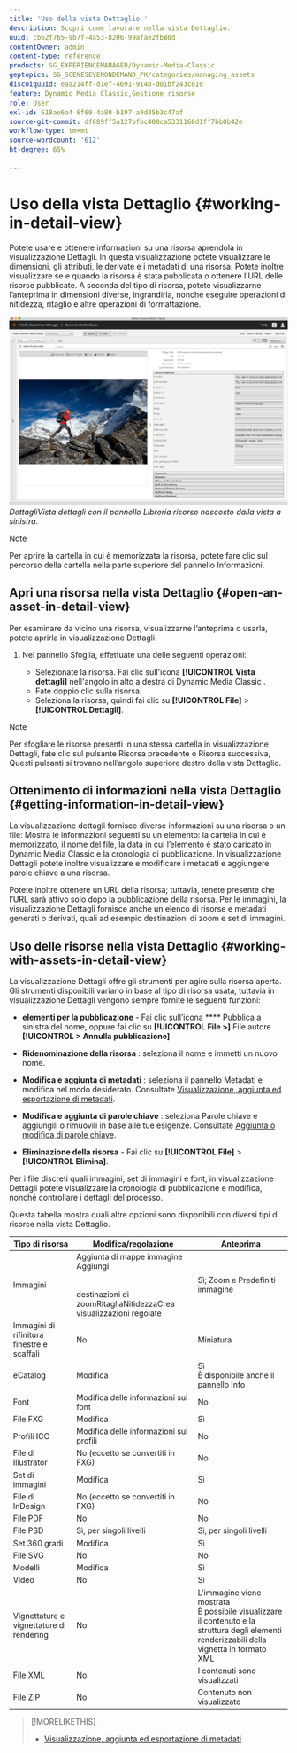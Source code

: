 ```yaml
---
title: 'Uso della vista Dettaglio '
description: Scopri come lavorare nella vista Dettaglio.
uuid: cb62f765-9b7f-4a53-8206-99afae2fb80d
contentOwner: admin
content-type: reference
products: SG_EXPERIENCEMANAGER/Dynamic-Media-Classic
geptopics: SG_SCENESEVENONDEMAND_PK/categories/managing_assets
discoiquuid: eaa214ff-d1ef-4691-9148-d01bf243c810
feature: Dynamic Media Classic,Gestione risorse
role: User
exl-id: 618ae6a4-6f60-4a80-b197-a9d35b3c47af
source-git-commit: df689ff5a127bfbc400ca5331168d1ff7bb0b42e
workflow-type: tm+mt
source-wordcount: '612'
ht-degree: 65%

---
```


# Uso della vista Dettaglio {#working-in-detail-view}

Potete usare e ottenere informazioni su una risorsa aprendola in visualizzazione Dettagli. In questa visualizzazione potete visualizzare le dimensioni, gli attributi, le derivate e i metadati di una risorsa. Potete inoltre visualizzare se e quando la risorsa è stata pubblicata o ottenere l’URL delle risorse pubblicate. A seconda del tipo di risorsa, potete visualizzarne l’anteprima in dimensioni diverse, ingrandirla, nonché eseguire operazioni di nitidezza, ritaglio e altre operazioni di formattazione.

<!-- 

Comment Type: remark
Last Modified By: Rick Brough (rbrough@adobe.com)
Last Modified Date: 2018-06-14T13:52:46.623-0400

<p>as_detail_view_popup.png found in Downloads on local in folder "scene7-images"</p>

 -->

![Vista ](/help/assets/image_0.img.png)
*DettagliVista dettagli con il pannello Libreria risorse nascosto dalla vista a sinistra.*

>[!NOTE]
>
>Per aprire la cartella in cui è memorizzata la risorsa, potete fare clic sul percorso della cartella nella parte superiore del pannello Informazioni.

## Apri una risorsa nella vista Dettaglio {#open-an-asset-in-detail-view}

Per esaminare da vicino una risorsa, visualizzarne l’anteprima o usarla, potete aprirla in visualizzazione Dettagli.

1. Nel pannello Sfoglia, effettuate una delle seguenti operazioni:

   * Selezionate la risorsa. Fai clic sull&#39;icona **[!UICONTROL Vista dettagli]** nell&#39;angolo in alto a destra di Dynamic Media Classic .
   * Fate doppio clic sulla risorsa.
   * Seleziona la risorsa, quindi fai clic su **[!UICONTROL File]** > **[!UICONTROL Dettagli]**.

>[!NOTE]
>
>Per sfogliare le risorse presenti in una stessa cartella in visualizzazione Dettagli, fate clic sul pulsante Risorsa precedente o Risorsa successiva, Questi pulsanti si trovano nell’angolo superiore destro della vista Dettaglio.

## Ottenimento di informazioni nella vista Dettaglio {#getting-information-in-detail-view}

La visualizzazione dettagli fornisce diverse informazioni su una risorsa o un file: Mostra le informazioni seguenti su un elemento: la cartella in cui è memorizzato, il nome del file, la data in cui l’elemento è stato caricato in Dynamic Media Classic e la cronologia di pubblicazione. In visualizzazione Dettagli potete inoltre visualizzare e modificare i metadati e aggiungere parole chiave a una risorsa.

Potete inoltre ottenere un URL della risorsa; tuttavia, tenete presente che l’URL sarà attivo solo dopo la pubblicazione della risorsa. Per le immagini, la visualizzazione Dettagli fornisce anche un elenco di risorse e metadati generati o derivati, quali ad esempio destinazioni di zoom e set di immagini.

## Uso delle risorse nella vista Dettaglio {#working-with-assets-in-detail-view}

La visualizzazione Dettagli offre gli strumenti per agire sulla risorsa aperta. Gli strumenti disponibili variano in base al tipo di risorsa usata, tuttavia in visualizzazione Dettagli vengono sempre fornite le seguenti funzioni:

* **elementi per la pubblicazione**  - Fai clic sull’icona  **** Pubblica a sinistra del nome, oppure fai clic su  **[!UICONTROL File >]** File autore  **[!UICONTROL > Annulla pubblicazione]**.

* **Ridenominazione della risorsa** : seleziona il nome e immetti un nuovo nome.

* **Modifica e aggiunta di metadati** : seleziona il pannello Metadati e modifica nel modo desiderato. Consultate [Visualizzazione, aggiunta ed esportazione di metadati](/help/viewing-adding-exporting-metadata.md).

* **Modifica e aggiunta di parole chiave** : seleziona Parole chiave e aggiungili o rimuovili in base alle tue esigenze. Consultate [Aggiunta o modifica di parole chiave](/help/viewing-adding-exporting-metadata.md).

* **Eliminazione della risorsa**  - Fai clic su  **[!UICONTROL File]**  >  **[!UICONTROL Elimina]**.

Per i file discreti quali immagini, set di immagini e font, in visualizzazione Dettagli potete visualizzare la cronologia di pubblicazione e modifica, nonché controllare i dettagli del processo.

Questa tabella mostra quali altre opzioni sono disponibili con diversi tipi di risorse nella vista Dettaglio.

| Tipo di risorsa | Modifica/regolazione | Anteprima |
|--- |--- |--- |
| Immagini | Aggiunta di mappe immagine<br>Aggiungi <br><br><br>destinazioni di zoomRitagliaNitidezzaCrea visualizzazioni regolate | Sì; Zoom e Predefiniti immagine |
| Immagini di rifinitura finestre e scaffali | No | Miniatura |
| eCatalog | Modifica | Sì<br>È disponibile anche il pannello Info |
| Font | Modifica delle informazioni sui font | No |
| File FXG | Modifica | Sì |
| Profili ICC | Modifica delle informazioni sui profili | No |
| File di Illustrator | No (eccetto se convertiti in FXG) | No |
| Set di immagini | Modifica | Sì |
| File di InDesign | No (eccetto se convertiti in FXG) | No |
| File PDF | No | No |
| File PSD | Sì, per singoli livelli | Sì, per singoli livelli |
| Set 360 gradi | Modifica | Sì |
| File SVG | No | No |
| Modelli | Modifica | Sì |
| Video | No | Sì |
| Vignettature e vignettature di rendering | No | L&#39;immagine viene mostrata<br>È possibile visualizzare il contenuto e la struttura degli elementi renderizzabili della vignetta in formato XML |
| File XML | No | I contenuti sono visualizzati |
| File ZIP | No | Contenuto non visualizzato |

>[!MORELIKETHIS]
>
>* [Visualizzazione, aggiunta ed esportazione di metadati](viewing-adding-exporting-metadata.md#viewing_adding_and_exporting_metadata)

